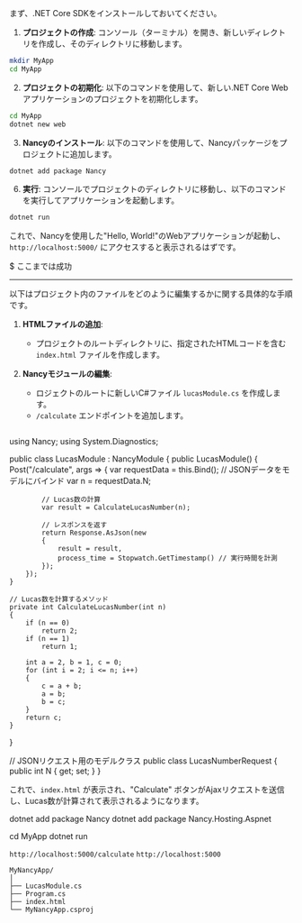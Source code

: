 

まず、.NET Core SDKをインストールしておいてください。

1. **プロジェクトの作成**: コンソール（ターミナル）を開き、新しいディレクトリを作成し、そのディレクトリに移動します。

```bash
mkdir MyApp
cd MyApp
```

2. **プロジェクトの初期化**: 以下のコマンドを使用して、新しい.NET Core Webアプリケーションのプロジェクトを初期化します。

```bash
cd MyApp
dotnet new web
```

3. **Nancyのインストール**: 以下のコマンドを使用して、Nancyパッケージをプロジェクトに追加します。

```bash
dotnet add package Nancy
```

6. **実行**: コンソールでプロジェクトのディレクトリに移動し、以下のコマンドを実行してアプリケーションを起動します。

```bash
dotnet run
```

これで、Nancyを使用した"Hello, World!"のWebアプリケーションが起動し、`http://localhost:5000/` にアクセスすると表示されるはずです。

$ ここまでは成功

---

以下はプロジェクト内のファイルをどのように編集するかに関する具体的な手順です。

1. **HTMLファイルの追加**:
   - プロジェクトのルートディレクトリに、指定されたHTMLコードを含む `index.html` ファイルを作成します。

2. **Nancyモジュールの編集**:
   - ロジェクトのルートに新しいC#ファイル `lucasModule.cs` を作成します。
   - `/calculate` エンドポイントを追加します。

   ```csharp
using Nancy;
using System.Diagnostics;

public class LucasModule : NancyModule
{
    public LucasModule()
    {
        Post("/calculate", args =>
        {
            var requestData = this.Bind<LucasNumberRequest>(); // JSONデータをモデルにバインド
            var n = requestData.N;
            
            // Lucas数の計算
            var result = CalculateLucasNumber(n);

            // レスポンスを返す
            return Response.AsJson(new
            {
                result = result,
                process_time = Stopwatch.GetTimestamp() // 実行時間を計測
            });
        });
    }

    // Lucas数を計算するメソッド
    private int CalculateLucasNumber(int n)
    {
        if (n == 0)
            return 2;
        if (n == 1)
            return 1;

        int a = 2, b = 1, c = 0;
        for (int i = 2; i <= n; i++)
        {
            c = a + b;
            a = b;
            b = c;
        }
        return c;
    }
}

// JSONリクエスト用のモデルクラス
public class LucasNumberRequest
{
    public int N { get; set; }
}

これで、`index.html` が表示され、"Calculate" ボタンがAjaxリクエストを送信し、Lucas数が計算されて表示されるようになります。


dotnet add package Nancy
dotnet add package Nancy.Hosting.Aspnet

cd MyApp
dotnet run

`http://localhost:5000/calculate`
`http://localhost:5000`

```
MyNancyApp/
│
├── LucasModule.cs
├── Program.cs
├── index.html
└── MyNancyApp.csproj
```

